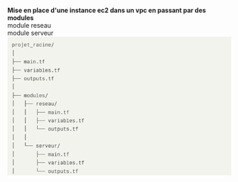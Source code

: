 **Mise en place d'une instance ec2 dans un vpc en passant par des modules**  
  module reseau  
  module serveur  
  ![Arborescence du projet](./tree.png "Arborescence du projet")
